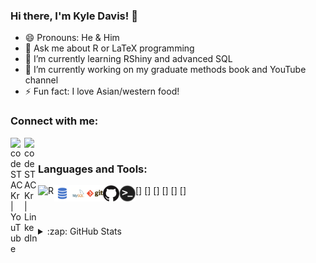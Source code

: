 
### Hi there, I'm Kyle Davis! 👋

- 😄 Pronouns: He & Him
- 💬 Ask me about R or LaTeX programming
- 🌱 I’m currently learning RShiny and advanced SQL
- 🔭 I’m currently working on my graduate methods book and YouTube channel 
- ⚡ Fun fact: I love Asian/western food!

### Connect with me:

[<img align="left" alt="codeSTACKr | YouTube" width="22px" src="https://cdn.jsdelivr.net/npm/simple-icons@v3/icons/youtube.svg" />][youtube]
[<img align="left" alt="codeSTACKr | LinkedIn" width="22px" src="https://cdn.jsdelivr.net/npm/simple-icons@v3/icons/linkedin.svg" />][linkedin]
<br />

### Languages and Tools:

[<img align="left" alt="R" width="26px" src="https://www.google.com/url?sa=i&url=https%3A%2F%2Fwww.rstudio.com%2Fproducts%2Frstudio%2F&psig=AOvVaw2EsVBN8MCkbuFC78K1gQRK&ust=1629673159235000&source=images&cd=vfe&ved=0CAsQjRxqFwoTCPCn7eCbw_ICFQAAAAAdAAAAABAN" />]
[<img align="left" alt="SQL" width="26px" src="https://raw.githubusercontent.com/github/explore/80688e429a7d4ef2fca1e82350fe8e3517d3494d/topics/sql/sql.png" />]
[<img align="left" alt="MySQL" width="26px" src="https://raw.githubusercontent.com/github/explore/80688e429a7d4ef2fca1e82350fe8e3517d3494d/topics/mysql/mysql.png" />]
[<img align="left" alt="Git" width="26px" src="https://raw.githubusercontent.com/github/explore/80688e429a7d4ef2fca1e82350fe8e3517d3494d/topics/git/git.png" />]
[<img align="left" alt="GitHub" width="26px" src="https://raw.githubusercontent.com/github/explore/78df643247d429f6cc873026c0622819ad797942/topics/github/github.png" />]
[<img align="left" alt="Terminal" width="26px" src="https://raw.githubusercontent.com/github/explore/80688e429a7d4ef2fca1e82350fe8e3517d3494d/topics/terminal/terminal.png" />]

<br />
<br />


<details>
  <summary>:zap: GitHub Stats</summary>
  [![Anurag's GitHub stats](https://github-readme-stats.vercel.app/api?username=KyleDavisGithub&show_icons=true)](https://github.com/anuraghazra/github-readme-stats)
 />
</details>



[youtube]: https://www.youtube.com/channel/UCPUL4sOelS0f3Q-u7Ld29Ew
[linkedin]: https://www.linkedin.com/in/kyledavisln/
